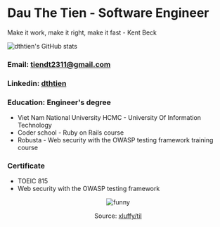 # Dau The Tien - Software Engineer
Make it work, make it right, make it fast - Kent Beck

![dthtien's GitHub stats](https://github-readme-stats.vercel.app/api?username=dthtien&show_icons=true&theme=nord)

### Email: tiendt2311@gmail.com
### Linkedin: [dthtien](https://www.linkedin.com/in/dthtien/)
### Education: Engineer's degree
  - Viet Nam National University HCMC - University Of Information
Technology
  - Coder school - Ruby on Rails course
  - Robusta - Web security with the OWASP testing framework training course
### Certificate
  - TOEIC 815
  - Web security with the OWASP testing framework
<p align="center">
  <img src="https://user-images.githubusercontent.com/20236616/111248241-1b5a6200-863c-11eb-940c-b8dec17c6573.png" alt="funny"/>
</p>

<p align="center">
  Source: <a href="https://github.com/xluffy/til">xluffy/til</a>
</p>
